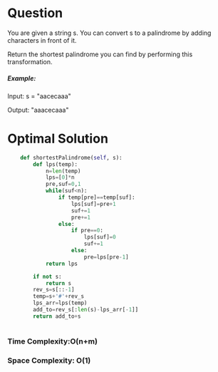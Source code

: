 # Question
You are given a string s. You can convert s to a palindrome by adding characters in front of it.

Return the shortest palindrome you can find by performing this transformation.

##### Example:
Input: s = "aacecaaa"

Output: "aaacecaaa"


# Optimal Solution


``` python
    def shortestPalindrome(self, s):
        def lps(temp):
            n=len(temp)
            lps=[0]*n
            pre,suf=0,1
            while(suf<n):
                if temp[pre]==temp[suf]:
                    lps[suf]=pre+1
                    suf+=1
                    pre+=1
                else:
                    if pre==0:
                        lps[suf]=0
                        suf+=1
                    else:
                        pre=lps[pre-1]
            return lps

        if not s:
            return s
        rev_s=s[::-1]
        temp=s+'#'+rev_s
        lps_arr=lps(temp)
        add_to=rev_s[:len(s)-lps_arr[-1]]
        return add_to+s
            
```
### Time Complexity:O(n+m)
### Space Complexity: O(1) 
